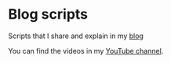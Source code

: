 # Blog scripts

Scripts that I share and explain in my [blog](https://adrian-cidre.com/posts.html)

You can find the videos in my [YouTube channel](https://www.youtube.com/@CidreRForest).